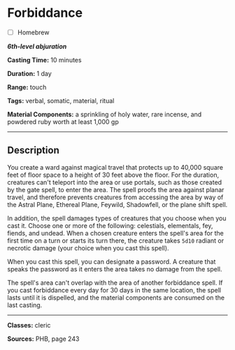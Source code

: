 # Forbiddance

- [ ] Homebrew

***6th-level abjuration***

**Casting Time:** 10 minutes

**Duration:** 1 day

**Range:** touch

**Tags:** verbal, somatic, material, ritual

**Material Components:** a sprinkling of holy water, rare incense, and powdered ruby worth at least 1,000 gp

---

## Description
You create a ward against magical travel that protects up to 40,000 square feet of floor space to a height of 30 feet above the floor.
For the duration, creatures can't teleport into the area or use portals, such as those created by the gate spell, to enter the area.
The spell proofs the area against planar travel, and therefore prevents creatures from accessing the area by way of the Astral Plane, Ethereal Plane, Feywild, Shadowfell, or the plane shift spell.

In addition, the spell damages types of creatures that you choose when you cast it.
Choose one or more of the following: celestials, elementals, fey, fiends, and undead.
When a chosen creature enters the spell's area for the first time on a turn or starts its turn there, the creature takes `5d10` radiant or necrotic damage (your choice when you cast this spell).

When you cast this spell, you can designate a password.
A creature that speaks the password as it enters the area takes no damage from the spell.

The spell's area can't overlap with the area of another forbiddance spell.
If you cast forbiddance every day for 30 days in the same location, the spell lasts until it is dispelled, and the material components are consumed on the last casting.

---

**Classes:** cleric

**Sources:** PHB, page 243
